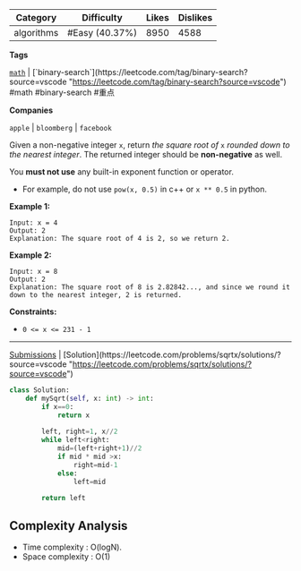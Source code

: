 
| Category   | Difficulty     | Likes | Dislikes |
| ---------- | -------------- | ----- | -------- |
| algorithms | #Easy (40.37%) | 8950  | 4588     |

**Tags**

[`math`](https://leetcode.com/tag/math?source=vscode "https://leetcode.com/tag/math?source=vscode") | [`binary-search`](https://leetcode.com/tag/binary-search?source=vscode "https://leetcode.com/tag/binary-search?source=vscode") #math #binary-search #重点 

**Companies**

`apple` | `bloomberg` | `facebook`

Given a non-negative integer `x`, return _the square root of_ `x` _rounded down to the nearest integer_. The returned integer should be **non-negative** as well.

You **must not use** any built-in exponent function or operator.

- For example, do not use `pow(x, 0.5)` in c++ or `x ** 0.5` in python.

**Example 1:**

```
Input: x = 4
Output: 2
Explanation: The square root of 4 is 2, so we return 2.
```

**Example 2:**

```
Input: x = 8
Output: 2
Explanation: The square root of 8 is 2.82842..., and since we round it down to the nearest integer, 2 is returned.
```

**Constraints:**

- `0 <= x <= 231 - 1`

---

[Submissions](https://leetcode.com/problems/sqrtx/submissions/?source=vscode "https://leetcode.com/problems/sqrtx/submissions/?source=vscode") | [Solution](https://leetcode.com/problems/sqrtx/solutions/?source=vscode "https://leetcode.com/problems/sqrtx/solutions/?source=vscode")

```python
class Solution:
    def mySqrt(self, x: int) -> int:
        if x==0:
            return x
        
        left, right=1, x//2
        while left<right:
            mid=(left+right+1)//2
            if mid * mid >x:
                right=mid-1
            else:
                left=mid

        return left
```

## Complexity Analysis

- Time complexity : O(logN).
- Space complexity : O(1)
